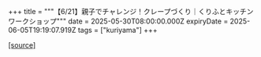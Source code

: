 +++
title = """【6/21】親子でチャレンジ！クレープづくり｜くりふとキッチンワークショップ"""
date = 2025-05-30T08:00:00.000Z
expiryDate = 2025-06-05T19:19:07.919Z
tags = ["kuriyama"]
+++


[[source]](https://www.town.kuriyama.hokkaido.jp/soshiki/53/31933.html)
